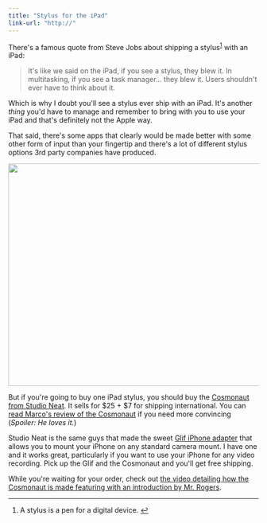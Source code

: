 ```yaml
---
title: "Stylus for the iPad"
link-url: "http://"
---
```

<p>There's a famous quote from Steve Jobs about shipping a stylus<sup id="fnref-19887:1"><a href="#fn-19887:1" rel="footnote">1</a></sup> with an iPad:</p>
<blockquote><p>
  It's like we said on the iPad, if you see a stylus, they blew it. In multitasking, if you see a task manager... they blew it. Users shouldn't ever have to think about it.
</p></blockquote>
<p>Which is why I doubt you'll see a stylus ever ship with an iPad. It's another <em>thing</em> you'd have to manage and remember to bring with you to use your iPad and that's definitely not the Apple way.</p>
<p>That said, there's some apps that clearly would be made better with some other form of input than your fingertip and there's a lot of different stylus options 3rd party companies have produced.</p>
<p><img src="https://chrisenns.com/wp-content/uploads/2011/12/cosmo_books.jpg" alt="" title="Cosmonaut" width="670" height="447" class="aligncenter size-full wp-image-19888" /></p>
<p>But if you're going to buy one iPad stylus, you should buy the <a href="http://www.studioneat.com/products/cosmonaut">Cosmonaut from Studio Neat</a>. It sells for $25 + $7 for shipping international. You can <a href="http://www.marco.org/2011/12/12/the-cosmonaut-stylus-review">read Marco's review of the Cosmonaut</a> if you need more convincing (<em>Spoiler: He loves it.</em>)</p>
<p>Studio Neat is the same guys that made the sweet <a href="http://www.studioneat.com/pages/glifoptions">Glif iPhone adapter</a> that allows you to mount your iPhone on any standard camera mount. I have one and it works great, particularly if you want to use your iPhone for any video recording. Pick up the Glif and the Cosmonaut and you'll get free shipping.</p>
<p>While you're waiting for your order, check out <a href="http://vimeo.com/33174125">the video detailing how the Cosmonaut is made featuring with an introduction by Mr. Rogers</a>.</p>
<div class="footnotes">
<hr />
<ol>
<li id="fn-19887:1">
A stylus is a pen for a digital device.&#160;<a href="#fnref-19887:1" rev="footnote">&#8617;</a>
</li>
</ol>
</div>
